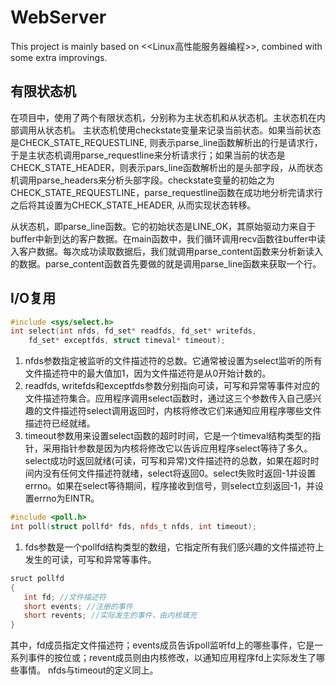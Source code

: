 # WebServer
This project is mainly based on <<Linux高性能服务器编程>>, combined with some extra improvings.

## 有限状态机
在项目中，使用了两个有限状态机，分别称为主状态机和从状态机。主状态机在内部调用从状态机。
主状态机使用checkstate变量来记录当前状态。如果当前状态是CHECK_STATE_REQUESTLINE, 则表示parse_line函数解析出的行是请求行，于是主状态机调用parse_requestline来分析请求行；如果当前的状态是CHECK_STATE_HEADER，则表示pars_line函数解析出的是头部字段，从而状态机调用parse_headers来分析头部字段。checkstate变量的初始之为CHECK_STATE_REQUESTLINE，parse_requestline函数在成功地分析完请求行之后将其设置为CHECK_STATE_HEADER, 从而实现状态转移。

从状态机，即parse_line函数。它的初始状态是LINE_OK，其原始驱动力来自于buffer中新到达的客户数据。在main函数中，我们循环调用recv函数往buffer中读入客户数据。每次成功读取数据后，我们就调用parse_content函数来分析新读入的数据。parse_content函数首先要做的就是调用parse_line函数来获取一个行。


## I/O复用
```cpp
#include <sys/select.h>
int select(int nfds, fd_set* readfds, fd_set* writefds, 
    fd_set* exceptfds, struct timeval* timeout);
```
1) nfds参数指定被监听的文件描述符的总数。它通常被设置为select监听的所有文件描述符中的最大值加1，因为文件描述符是从0开始计数的。
2) readfds, writefds和exceptfds参数分别指向可读，可写和异常等事件对应的文件描述符集合。应用程序调用select函数时，通过这三个参数传入自己感兴趣的文件描述符select调用返回时，内核将修改它们来通知应用程序哪些文件描述符已经就绪。
3) timeout参数用来设置select函数的超时时间，它是一个timeval结构类型的指针，采用指针参数是因为内核将修改它以告诉应用程序select等待了多久。
select成功时返回就绪(可读，可写和异常)文件描述符的总数，如果在超时时间内没有任何文件描述符就绪，select将返回0。select失败时返回-1并设置errno。如果在select等待期间，程序接收到信号，则select立刻返回-1，并设置errno为EINTR。

 ```cpp
 #include <poll.h>
 int poll(struct pollfd* fds, nfds_t nfds, int timeout);
 ```
 1) fds参数是一个pollfd结构类型的数组，它指定所有我们感兴趣的文件描述符上发生的可读，可写和异常等事件。
 ```cpp
 sruct pollfd
 {
    int fd; //文件描述符
    short events; //注册的事件
    short revents; //实际发生的事件，由内核填充
 }
 ```
 其中，fd成员指定文件描述符；events成员告诉poll监听fd上的哪些事件，它是一系列事件的按位或；revent成员则由内核修改，以通知应用程序fd上实际发生了哪些事情。 nfds与timeout的定义同上。